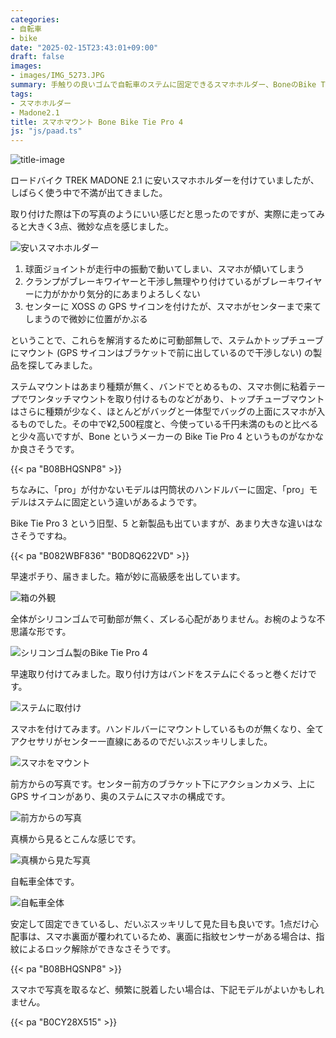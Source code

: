 ```yaml
---
categories:
- 自転車
- bike
date: "2025-02-15T23:43:01+09:00"
draft: false
images: 
- images/IMG_5273.JPG
summary: 手触りの良いゴムで自転車のステムに固定できるスマホホルダー、BoneのBike Tie Pro 4を購入したのでレビューします。
tags:
- スマホホルダー
- Madone2.1
title: スマホマウント Bone Bike Tie Pro 4
js: "js/paad.ts"
---
```


![title-image](./images/IMG_5269.JPG)

ロードバイク TREK MADONE 2.1
に安いスマホホルダーを付けていましたが、しばらく使う中で不満が出てきました。

取り付けた際は下の写真のようにいい感じだと思ったのですが、実際に走ってみると大きく3点、微妙な点を感じました。

![安いスマホホルダー](./images/DSCF0559.JPG)

1.  球面ジョイントが走行中の振動で動いてしまい、スマホが傾いてしまう
2.  クランプがブレーキワイヤーと干渉し無理やり付けているがブレーキワイヤーに力がかかり気分的にあまりよろしくない
3.  センターに XOSS の GPS
    サイコンを付けたが、スマホがセンターまで来てしまうので微妙に位置がかぶる

ということで、これらを解消するために可動部無しで、ステムかトップチューブにマウント
(GPS サイコンはブラケットで前に出しているので干渉しない)
の製品を探してみました。

ステムマウントはあまり種類が無く、バンドでとめるもの、スマホ側に粘着テープでワンタッチマウントを取り付けるものなどがあり、トップチューブマウントはさらに種類が少なく、ほとんどがバッグと一体型でバッグの上面にスマホが入るものでした。その中で¥2,500程度と、今使っている千円未満のものと比べると少々高いですが、Bone
というメーカーの Bike Tie Pro 4 というものがなかなか良さそうです。

{{< pa "B08BHQSNP8" >}}

ちなみに、「pro」が付かないモデルは円筒状のハンドルバーに固定、「pro」モデルはステムに固定という違いがあるようです。

Bike Tie Pro 3 という旧型、5 と新製品も出ていますが、あまり大きな違いはなさそうですね。

{{< pa "B082WBF836" "B0D8Q622VD" >}}

早速ポチり、届きました。箱が妙に高級感を出しています。

![箱の外観](./images/IMG_20201104_213514.jpg)

全体がシリコンゴムで可動部が無く、ズレる心配がありません。お椀のような不思議な形です。

![シリコンゴム製のBike Tie Pro 4](./images/IMG_20201104_213623.jpg)

早速取り付けてみました。取り付け方はバンドをステムにぐるっと巻くだけです。

![ステムに取付け](./images/IMG_5266.JPG)

スマホを付けてみます。ハンドルバーにマウントしているものが無くなり、全てアクセサリがセンター一直線にあるのでだいぶスッキリしました。

![スマホをマウント](./images/IMG_5267.JPG)

前方からの写真です。センター前方のブラケット下にアクションカメラ、上に
GPS サイコンがあり、奥のステムにスマホの構成です。

![前方からの写真](./images/IMG_5274.JPG)

真横から見るとこんな感じです。

![真横から見た写真](./images/IMG_5273.JPG)

自転車全体です。

![自転車全体](./images/IMG_5270_01.jpg)

安定して固定できているし、だいぶスッキリして見た目も良いです。1点だけ心配事は、スマホ裏面が覆われているため、裏面に指紋センサーがある場合は、指紋によるロック解除ができなさそうです。

{{< pa "B08BHQSNP8" >}}

スマホで写真を取るなど、頻繁に脱着したい場合は、下記モデルがよいかもしれません。

{{< pa "B0CY28X515" >}}
